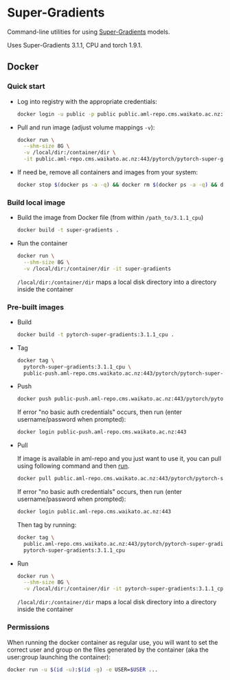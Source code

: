 # Super-Gradients

Command-line utilities for using [Super-Gradients](https://github.com/Deci-AI/super-gradients/) models. 

Uses Super-Gradients 3.1.1, CPU and torch 1.9.1.


## Docker

### Quick start

* Log into registry with the appropriate credentials:

  ```bash
  docker login -u public -p public public.aml-repo.cms.waikato.ac.nz:443 
  ```

* Pull and run image (adjust volume mappings `-v`):

  ```bash
  docker run \
    --shm-size 8G \
    -v /local/dir:/container/dir \
    -it public.aml-repo.cms.waikato.ac.nz:443/pytorch/pytorch-super-gradients:3.1.1_cpu
  ```

* If need be, remove all containers and images from your system:

  ```bash
  docker stop $(docker ps -a -q) && docker rm $(docker ps -a -q) && docker system prune -a
  ```

### Build local image

* Build the image from Docker file (from within `/path_to/3.1.1_cpu`)

  ```bash
  docker build -t super-gradients .
  ```
  
* Run the container

  ```bash
  docker run \
    --shm-size 8G \
    -v /local/dir:/container/dir -it super-gradients
  ```
  `/local/dir:/container/dir` maps a local disk directory into a directory inside the container

### Pre-built images

* Build

  ```bash
  docker build -t pytorch-super-gradients:3.1.1_cpu .
  ```
  
* Tag

  ```bash
  docker tag \
    pytorch-super-gradients:3.1.1_cpu \
    public-push.aml-repo.cms.waikato.ac.nz:443/pytorch/pytorch-super-gradients:3.1.1_cpu
  ```
  
* Push

  ```bash
  docker push public-push.aml-repo.cms.waikato.ac.nz:443/pytorch/pytorch-super-gradients:3.1.1_cpu
  ```
  If error "no basic auth credentials" occurs, then run (enter username/password when prompted):
  
  ```bash
  docker login public-push.aml-repo.cms.waikato.ac.nz:443
  ```
  
* Pull

  If image is available in aml-repo and you just want to use it, you can pull using following command and then [run](#run).

  ```bash
  docker pull public.aml-repo.cms.waikato.ac.nz:443/pytorch/pytorch-super-gradients:3.1.1_cpu
  ```
  If error "no basic auth credentials" occurs, then run (enter username/password when prompted):
  
  ```bash
  docker login public.aml-repo.cms.waikato.ac.nz:443
  ```
  Then tag by running:
  
  ```bash
  docker tag \
    public.aml-repo.cms.waikato.ac.nz:443/pytorch/pytorch-super-gradients:3.1.1_cpu \
    pytorch-super-gradients:3.1.1_cpu
  ```
  
* <a name="run">Run</a>

  ```bash
  docker run \
    --shm-size 8G \
    -v /local/dir:/container/dir -it pytorch-super-gradients:3.1.1_cpu
  ```
  `/local/dir:/container/dir` maps a local disk directory into a directory inside the container


### Permissions

When running the docker container as regular use, you will want to set the correct
user and group on the files generated by the container (aka the user:group launching
the container):

```bash
docker run -u $(id -u):$(id -g) -e USER=$USER ...
```
